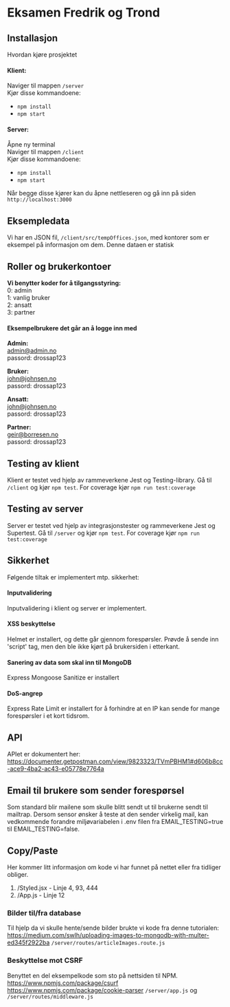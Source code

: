 # Eksamen Fredrik og Trond

## Installasjon
Hvordan kjøre prosjektet
#### Klient:
Naviger til mappen ```/server```<br>
Kjør disse kommandoene:
- ```npm install```
- ```npm start```
#### Server:
Åpne ny terminal<br>
Naviger til mappen ```/client```<br>
Kjør disse kommandoene:
- ```npm install```
- ```npm start```

Når begge disse kjører kan du åpne 
nettleseren og gå inn på siden 
``http://localhost:3000``
## Eksempledata
Vi har en JSON fil, ```/client/src/tempOffices.json```, med kontorer som er eksempel på informasjon om dem. Denne dataen er statisk

## Roller og brukerkontoer
<b>Vi benytter koder for å tilgangsstyring:</b><br>
0: admin<br>
1: vanlig bruker<br>
2: ansatt<br>
3: partner

#### Eksempelbrukere det går an å logge inn med
<b>Admin:</b><br>
admin@admin.no<br>
passord: drossap123

<b>Bruker:</b><br>
john@johnsen.no<br>
passord: drossap123

<b>Ansatt: </b><br>
john@johnsen.no<br>
passord: drossap123

<b>Partner: </b><br>
geir@borresen.no<br>
passord: drossap123
## Testing av klient
Klient er testet ved hjelp av rammeverkene Jest og Testing-library.
Gå til ```/client``` og kjør ```npm test```. For coverage kjør ```npm run test:coverage```

## Testing av server
Server er testet ved hjelp av integrasjonstester og rammeverkene Jest og Supertest.
Gå til ```/server``` og kjør ```npm test```. For coverage kjør ```npm run test:coverage```

## Sikkerhet
Følgende tiltak er implementert mtp. sikkerhet:
#### Inputvalidering
Inputvalidering i klient og server er implementert.
#### XSS beskyttelse
Helmet er installert, og dette går gjennom forespørsler.
Prøvde å sende inn 'script' tag, men den ble ikke kjørt på brukersiden i etterkant.
#### Sanering av data som skal inn til MongoDB
Express Mongoose Sanitize er installert
#### DoS-angrep
Express Rate Limit er installert for å forhindre
at en IP kan sende for mange forespørsler i et kort tidsrom.

## API
APIet er dokumentert her:
https://documenter.getpostman.com/view/9823323/TVmPBHM1#d606b8cc-ace9-4ba2-ac43-e05778e7764a

## Email til brukere som sender forespørsel
Som standard blir mailene som skulle blitt sendt ut til brukerne sendt til mailtrap. Dersom sensor ønsker å teste at den sender virkelig mail, kan vedkommende forandre miljøvariabelen i .env filen fra EMAIL_TESTING=true til EMAIL_TESTING=false.

## Copy/Paste
Her kommer litt informasjon om kode vi har funnet på nettet eller fra tidliger obliger.
1. /Styled.jsx - Linje 4, 93, 444
2. /App.js - Linje 12

### Bilder til/fra database 
Til hjelp da vi skulle hente/sende bilder brukte vi kode fra denne tutorialen: https://medium.com/swlh/uploading-images-to-mongodb-with-multer-ed345f2922ba
```/server/routes/articleImages.route.js```

### Beskyttelse mot CSRF
Benyttet en del eksempelkode som sto på nettsiden til NPM.
https://www.npmjs.com/package/csurf
https://www.npmjs.com/package/cookie-parser
```/server/app.js```
og
```/server/routes/middleware.js```


